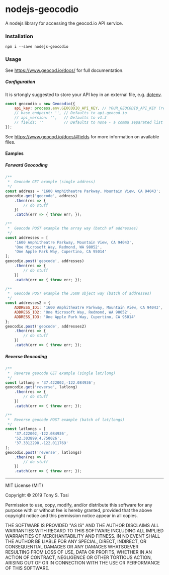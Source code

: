 # nodejs-geocodio
A nodejs library for accessing the geocod.io API service.

### Installation
    npm i --save nodejs-geocodio

### Usage
See https://www.geocod.io/docs/ for full documentation.

##### Configuration

It is srtongly suggested to store your API key in an external file, e.g. [dotenv](https://github.com/motdotla/dotenv).

```javascript
const geocodio = new Geocodio({
    api_key: process.env.GEOCODIO_API_KEY, // YOUR_GEOCODIO_API_KEY (required)
    // base_endpoint: '', // Defaults to api.geocod.io
    // api_version: '',   // Defaults to v1.3
    // fields: ''         // Defaults to none - a comma separated list of fields
});
```
See https://www.geocod.io/docs/#fields for more information on available files.

#### Eamples
##### Forward Geocoding
```javascript
/**
 *  Geocode GET example (single address)
 */
const address = '1600 Amphitheatre Parkway, Mountain View, CA 94043';
geocodio.get('geocode', address)
    .then(res => {
        // do stuff
    })
    .catch(err => { throw err; });
```

```javascript
/**
 *  Geocode POST example the array way (batch of addresses)
 */
const addresses = [
    '1600 Amphitheatre Parkway, Mountain View, CA 94043',
    'One Microsoft Way, Redmond, WA 98052',
    'One Apple Park Way, Cupertino, CA 95014'
];
geocodio.post('geocode', addresses)
    .then(res => {
        // do stuff
    })
    .catch(err => { throw err; });
```

```javascript
/**
 *  Geocode POST example the JSON object way (batch of addresses)
 */
const addresses2 = {
    ADDRESS_ID1: '1600 Amphitheatre Parkway, Mountain View, CA 94043',
    ADDRESS_ID2: 'One Microsoft Way, Redmond, WA 98052',
    ADDRESS_ID3: 'One Apple Park Way, Cupertino, CA 95014'
};
geocodio.post('geocode', addresses2)
    .then(res => {
        // do stuff
    })
    .catch(err => { throw err; });
```

##### Reverse Geocoding
```javascript
/**
 *  Reverse geocode GET example (single lat/long)
 */
const latlong = '37.422002,-122.084936';
geocodio.get('reverse', latlong)
    .then(res => {
        // do stuff
    })
    .catch(err => { throw err; });
```

```javascript
/**
 *  Reverse geocode POST example (batch of lat/longs)
 */
const latlongs = [
    '37.422002,-122.084936',
    '52.303899,4.750026',
    '37.3312298,-122.011769'
];
geocodio.post('reverse', latlongs)
    .then(res => {
        // do stuff
    })
    .catch(err => { throw err; });
```

***

MIT License (MIT)

Copyright :copyright: 2019 Tony S. Tosi

Permission to use, copy, modify, and/or distribute this software for any purpose with or without fee is hereby granted, provided that the above copyright notice and this permission notice appear in all copies.

THE SOFTWARE IS PROVIDED "AS IS" AND THE AUTHOR DISCLAIMS ALL WARRANTIES WITH REGARD TO THIS SOFTWARE INCLUDING ALL IMPLIED WARRANTIES OF MERCHANTABILITY AND FITNESS. IN NO EVENT SHALL THE AUTHOR BE LIABLE FOR ANY SPECIAL, DIRECT, INDIRECT, OR CONSEQUENTIAL DAMAGES OR ANY DAMAGES WHATSOEVER RESULTING FROM LOSS OF USE, DATA OR PROFITS, WHETHER IN AN ACTION OF CONTRACT, NEGLIGENCE OR OTHER TORTIOUS ACTION, ARISING OUT OF OR IN CONNECTION WITH THE USE OR PERFORMANCE OF THIS SOFTWARE.

